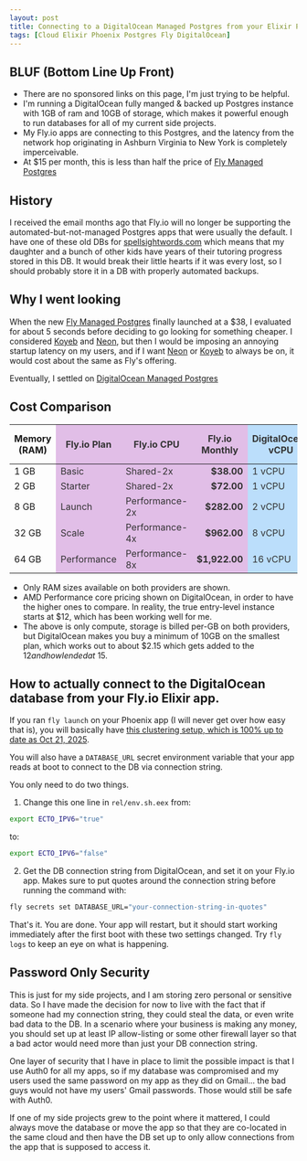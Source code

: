 ```yaml
---
layout: post
title: Connecting to a DigitalOcean Managed Postgres from your Elixir Phoenix app on Fly.io
tags: [Cloud Elixir Phoenix Postgres Fly DigitalOcean]
---
```


## BLUF (Bottom Line Up Front)

- There are no sponsored links on this page, I'm just trying to be helpful.
- I'm running a DigitalOcean fully manged & backed up Postgres instance with 1GB of ram and 10GB of storage, which makes it powerful enough to run databases for all of my current side projects.
- My Fly.io apps are connecting to this Postgres, and the latency from the network hop originating in Ashburn Virginia to New York is completely imperceivable.
- At $15 per month, this is less than half the price of [Fly Managed Postgres](https://fly.io/docs/mpg/)

## History

I received the email months ago that Fly.io will no longer be supporting the automated-but-not-managed Postgres apps that were usually the default. I have one of these old DBs for [spellsightwords.com](https://spellsightwords.com/) which means that my daughter and a bunch of other kids have years of their tutoring progress stored in this DB. It would break their little hearts if it was every lost, so I should probably store it in a DB with properly automated backups.

## Why I went looking

When the new [Fly Managed Postgres](https://fly.io/docs/mpg/) finally launched at a $38, I evaluated for about 5 seconds before deciding to go looking for something cheaper. I considered [Koyeb](https://koyeb.com/) and [Neon](http://neon.com/), but then I would be imposing an annoying startup latency on my users, and if I want [Neon](http://neon.com/) or [Koyeb](https://koyeb.com/) to always be on, it would cost about the same as Fly's offering.

Eventually, I settled on [DigitalOcean Managed Postgres](https://www.digitalocean.com/products/managed-databases-postgresql)

## Cost Comparison

<table>
  <thead>
    <tr>
      <th>Memory (RAM)</th>
      <th style="background-color: #e1bee7; color: #333;">Fly.io Plan</th>
      <th style="background-color: #e1bee7; color: #333;">Fly.io CPU</th>
      <th style="background-color: #e1bee7; color: #333;">Fly.io Monthly</th>
      <th style="background-color: #bbdefb; color: #333;">DigitalOcean vCPU</th>
      <th style="background-color: #bbdefb; color: #333;">DO Storage Min</th>
      <th style="background-color: #bbdefb; color: #333;">DO Conn Limit</th>
      <th style="background-color: #bbdefb; color: #333;">DO Monthly</th>
    </tr>
  </thead>
  <tbody>
    <tr>
      <td>1 GB</td>
      <td style="background-color: #e1bee7; color: #333;">Basic</td>
      <td style="background-color: #e1bee7; color: #333;">Shared-2x</td>
      <td style="background-color: #e1bee7; color: #333; text-align: right;"><strong>$38.00</strong></td>
      <td style="background-color: #bbdefb; color: #333;">1 vCPU</td>
      <td style="background-color: #bbdefb; color: #333;">15 GiB</td>
      <td style="background-color: #bbdefb; color: #333;">22</td>
      <td style="background-color: #bbdefb; color: #333; text-align: right;"><strong>$15.00</strong></td>
    </tr>
    <tr>
      <td>2 GB</td>
      <td style="background-color: #e1bee7; color: #333;">Starter</td>
      <td style="background-color: #e1bee7; color: #333;">Shared-2x</td>
      <td style="background-color: #e1bee7; color: #333; text-align: right;"><strong>$72.00</strong></td>
      <td style="background-color: #bbdefb; color: #333;">1 vCPU</td>
      <td style="background-color: #bbdefb; color: #333;">40 GiB</td>
      <td style="background-color: #bbdefb; color: #333;">47</td>
      <td style="background-color: #bbdefb; color: #333; text-align: right;"><strong>$28.00</strong></td>
    </tr>
    <tr>
      <td>8 GB</td>
      <td style="background-color: #e1bee7; color: #333;">Launch</td>
      <td style="background-color: #e1bee7; color: #333;">Performance-2x</td>
      <td style="background-color: #e1bee7; color: #333; text-align: right;"><strong>$282.00</strong></td>
      <td style="background-color: #bbdefb; color: #333;">2 vCPU</td>
      <td style="background-color: #bbdefb; color: #333;">80 GiB</td>
      <td style="background-color: #bbdefb; color: #333;">197</td>
      <td style="background-color: #bbdefb; color: #333; text-align: right;"><strong>$82.00</strong></td>
    </tr>
    <tr>
      <td>32 GB</td>
      <td style="background-color: #e1bee7; color: #333;">Scale</td>
      <td style="background-color: #e1bee7; color: #333;">Performance-4x</td>
      <td style="background-color: #e1bee7; color: #333; text-align: right;"><strong>$962.00</strong></td>
      <td style="background-color: #bbdefb; color: #333;">8 vCPU</td>
      <td style="background-color: #bbdefb; color: #333;">340 GiB</td>
      <td style="background-color: #bbdefb; color: #333;">797</td>
      <td style="background-color: #bbdefb; color: #333; text-align: right;"><strong>$324.00</strong></td>
    </tr>
    <tr>
      <td>64 GB</td>
      <td style="background-color: #e1bee7; color: #333;">Performance</td>
      <td style="background-color: #e1bee7; color: #333;">Performance-8x</td>
      <td style="background-color: #e1bee7; color: #333; text-align: right;"><strong>$1,922.00</strong></td>
      <td style="background-color: #bbdefb; color: #333;">16 vCPU</td>
      <td style="background-color: #bbdefb; color: #333;">680 GiB</td>
      <td style="background-color: #bbdefb; color: #333;">997</td>
      <td style="background-color: #bbdefb; color: #333; text-align: right;"><strong>$636.00</strong></td>
    </tr>
  </tbody>
</table>

- Only RAM sizes available on both providers are shown.
- AMD Performance core pricing shown on DigitalOcean, in order to have the higher ones to compare. In reality, the true entry-level instance starts at $12, which has been working well for me.
- The above is only compute, storage is billed per-GB on both providers, but DigitalOcean makes you buy a minimum of 10GB on the smallest plan, which works out to about $2.15 which gets added to the $12 and how I ended at ~$15.

## How to actually connect to the DigitalOcean database from your Fly.io Elixir app.

If you ran `fly launch` on your Phoenix app (I will never get over how easy that is), you will basically have [this clustering setup, which is 100% up to date as Oct 21, 2025](https://fly.io/docs/elixir/the-basics/clustering/).

You will also have a `DATABASE_URL` secret environment variable that your app reads at boot to connect to the DB via connection string.

You only need to do two things.

1. Change this one line in `rel/env.sh.eex` from:

```bash
export ECTO_IPV6="true"
```

to:

```bash
export ECTO_IPV6="false"
```

2. Get the DB connection string from DigitalOcean, and set it on your Fly.io app. Makes sure to put quotes around the connection string before running the command with:

```bash
fly secrets set DATABASE_URL="your-connection-string-in-quotes"
```

That's it. You are done. Your app will restart, but it should start working immediately after the first boot with these two settings changed. Try `fly logs` to keep an eye on what is happening.

## Password Only Security

This is just for my side projects, and I am storing zero personal or sensitive data. So I have made the decision for now to live with the fact that if someone had my connection string, they could steal the data, or even write bad data to the DB. In a scenario where your business is making any money, you should set up at least IP allow-listing or some other firewall layer so that a bad actor would need more than just your DB connection string.

One layer of security that I have in place to limit the possible impact is that I use Auth0 for all my apps, so if my database was compromised and my users used the same password on my app as they did on Gmail... the bad guys would not have my users' Gmail passwords. Those would still be safe with Auth0.

If one of my side projects grew to the point where it mattered, I could always move the database or move the app so that they are co-located in the same cloud and then have the DB set up to only allow connections from the app that is supposed to access it.
